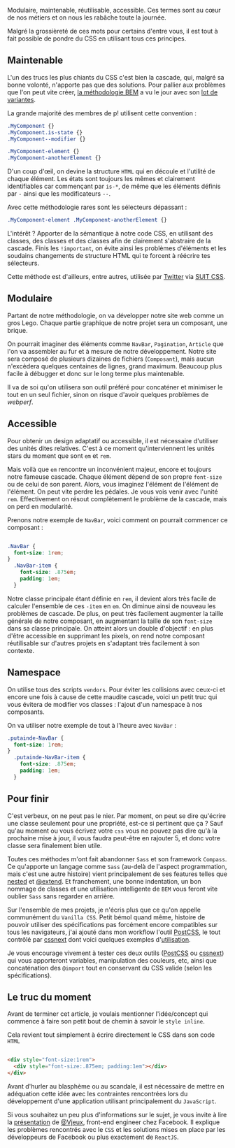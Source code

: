Modulaire, maintenable, réutilisable, accessible. Ces termes sont au cœur de nos métiers et on nous les rabâche toute la journée.

Malgré la grossièreté de ces mots pour certains d'entre vous, il est tout à fait possible de pondre du CSS en utilisant tous ces principes.

## Maintenable

L'un des trucs les plus chiants du CSS c'est bien la cascade, qui, malgré sa bonne volonté, n'apporte pas que des solutions. Pour pallier aux problèmes que l'on peut vite créer, [la méthodologie BEM](http://putaindecode.fr/posts/css/petite-definition-bem/) a vu le jour avec son [lot de variantes](http://blog.kaelig.fr/post/48196348743/fifty-shades-of-bem).

La grande majorité des membres de p! utilisent cette convention :

```css
.MyComponent {}
.MyComponent.is-state {}
.MyComponent--modifier {}

.MyComponent-element {}
.MyComponent-anotherElement {}
```

D'un coup d'œil, on devine la structure `HTML` qui en découle et l'utilité de chaque élément. Les états sont toujours les mêmes et clairement identifiables car commençant par `is-*`, de même que les éléments définis par `-` ainsi que les modificateurs `--`.

Avec cette méthodologie rares sont les sélecteurs dépassant :

 ```css
 .MyComponent-element .MyComponent-anotherElement {}
 ```

L'intérêt ? Apporter de la sémantique à notre code CSS, en utilisant des classes, des classes et des classes afin de clairement s'abstraire de la cascade. Finis les `!important`, on évite ainsi les problèmes d'éléments et les soudains changements de structure HTML qui te forcent à réécrire tes sélecteurs.


Cette méthode est d'ailleurs, entre autres, utilisée par [Twitter](http://twitter.com) via [SUIT CSS](http://suitcss.github.io/).


## Modulaire

Partant de notre méthodologie, on va développer notre site web comme un gros Lego. Chaque partie graphique de notre projet sera un composant, une brique.

On pourrait imaginer des éléments comme `NavBar`, `Pagination`, `Article` que l'on va assembler au fur et à mesure de notre développement. Notre site sera composé de plusieurs dizaines de fichiers (`Composant`), mais aucun n'excèdera quelques centaines de lignes, grand maximum. Beaucoup plus facile à débugger et donc sur le long terme plus maintenable.

Il va de soi qu'on utilisera son outil préféré pour concaténer et minimiser le tout en un seul fichier, sinon on risque d'avoir quelques problèmes de _webperf_.


## Accessible

Pour obtenir un design adaptatif ou accessible, il est nécessaire d'utiliser des unités dites relatives. C'est à ce moment qu'interviennent les unités stars du moment que sont `em` et `rem`.

Mais voilà que `em` rencontre un inconvénient majeur, encore et toujours notre fameuse cascade. Chaque élément dépend de son propre `font-size` ou de celui de son parent. Alors, vous imaginez l'élément de l'élément de l'élément. On peut vite perdre les pédales. Je vous vois venir avec l'unité `rem`. Effectivement on résout complètement le problème de la cascade, mais on perd en modularité.

Prenons notre exemple de `NavBar`, voici comment on pourrait commencer ce composant :

```css

.NavBar {
  font-size: 1rem;
}
  .NavBar-item {
    font-size: .875em;
    padding: 1em;
  }
```

Notre classe principale étant définie en `rem`, il devient alors très facile de calculer l'ensemble de ces `-item` en `em`.
On diminue ainsi de nouveau les problèmes de cascade. De plus, on peut très facilement augmenter la taille générale de notre composant, en augmentant la taille de son `font-size` dans sa classe principale.
On atteint alors un double d'objectif : en plus d'être accessible en supprimant les pixels, on rend notre composant réutilisable sur d'autres projets en s'adaptant très facilement à son contexte.


## Namespace

On utilise tous des scripts `vendors`. Pour éviter les collisions avec ceux-ci et encore une fois à cause de cette maudite cascade, voici un petit truc qui vous évitera de modifier vos classes : l'ajout d'un namespace à nos composants.

On va utiliser notre exemple de tout à l'heure avec `NavBar` :

```css
.putainde-NavBar {
  font-size: 1rem;
}
  .putainde-NavBar-item {
    font-size: .875em;
    padding: 1em;
  }
```

## Pour finir

C'est verbeux, on ne peut pas le nier. Par moment, on peut se dire qu'écrire une classe seulement pour une propriété, est-ce si pertinent que ça ? Sauf qu'au moment ou vous écrivez votre `css` vous ne pouvez pas dire qu'à la prochaine mise à jour, il vous faudra peut-être en rajouter 5, et donc votre classe sera finalement bien utile.

Toutes ces méthodes m'ont fait abandonner `Sass` et son framework `Compass`. Ce qu'apporte un langage comme `Sass` (au-delà de l'aspect programmation, mais c'est une autre histoire) vient principalement de ses features telles que  [nested](http://sass-lang.com/documentation/file.SASS_REFERENCE.html#nested_rules) et [@extend](http://sass-lang.com/documentation/file.SASS_REFERENCE.html#extend). Et franchement, une bonne indentation, un bon nommage de classes et une utilisation intelligente de `BEM` vous feront vite oublier `Sass` sans regarder en arrière.

Sur l'ensemble de mes projets, je n'écris plus que ce qu'on appelle communément du `Vanilla CSS`. Petit bémol quand même, histoire de pouvoir utiliser des spécifications pas forcément encore compatibles sur tous les navigateurs, j'ai ajouté dans mon workflow l'outil [PostCSS](https://github.com/postcss/postcss), le tout contrôlé par [cssnext](http://cssnext.github.io/) dont voici quelques exemples d'[utilisation](https://cssnext.github.io/cssnext-playground/).

Je vous encourage vivement à tester ces deux outils ([PostCSS](https://github.com/postcss/postcss) ou [cssnext](http://cssnext.github.io/)) qui vous apporteront variables, manipulation des couleurs, etc, ainsi que concaténation des `@import` tout en conservant du CSS valide (selon les spécifications).


## Le truc du moment

Avant de terminer cet article, je voulais mentionner l'idée/concept qui commence à faire son petit bout de chemin à savoir le `style inline`.

Cela revient tout simplement à écrire directement le CSS dans son code `HTML`


```html

<div style="font-size:1rem">
  <div style="font-size:.875em; padding:1em"></div>
</div>

```

Avant d'hurler au blasphème ou au scandale, il est nécessaire de mettre en adéquation cette idée avec les contraintes rencontrées lors du développement d'une application utilisant principalement du `JavaScript`.

Si vous souhaitez un peu plus d'informations sur le sujet, je vous invite à lire la [présentation](https://speakerdeck.com/vjeux/react-css-in-js) de [@Vjeux](https://twitter.com/Vjeux), front-end engineer chez Facebook. Il explique les problèmes rencontrés avec le `CSS` et les solutions mises en place par les développeurs de Facebook ou plus exactement de `ReactJS`.
